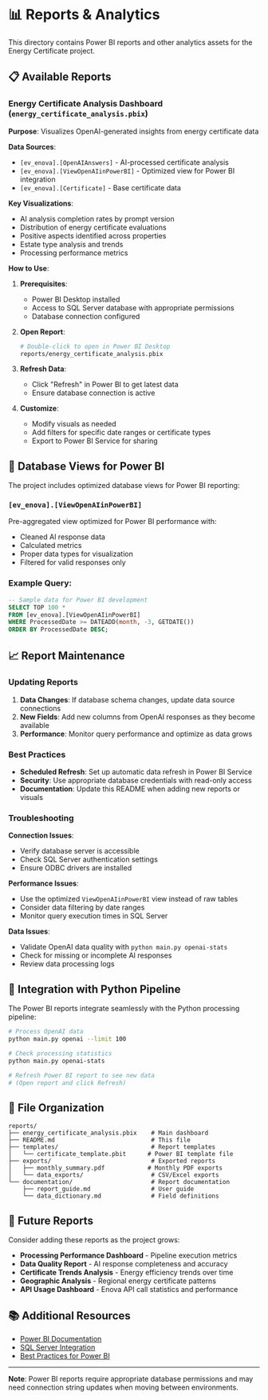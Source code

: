 # 📊 Reports & Analytics

This directory contains Power BI reports and other analytics assets for the Energy Certificate project.

## 📋 Available Reports

### Energy Certificate Analysis Dashboard (`energy_certificate_analysis.pbix`)
**Purpose**: Visualizes OpenAI-generated insights from energy certificate data

**Data Sources**:
- `[ev_enova].[OpenAIAnswers]` - AI-processed certificate analysis
- `[ev_enova].[ViewOpenAIinPowerBI]` - Optimized view for Power BI integration
- `[ev_enova].[Certificate]` - Base certificate data

**Key Visualizations**:
- AI analysis completion rates by prompt version
- Distribution of energy certificate evaluations
- Positive aspects identified across properties
- Estate type analysis and trends
- Processing performance metrics

**How to Use**:
1. **Prerequisites**: 
   - Power BI Desktop installed
   - Access to SQL Server database with appropriate permissions
   - Database connection configured

2. **Open Report**:
   ```bash
   # Double-click to open in Power BI Desktop
   reports/energy_certificate_analysis.pbix
   ```

3. **Refresh Data**:
   - Click "Refresh" in Power BI to get latest data
   - Ensure database connection is active

4. **Customize**:
   - Modify visuals as needed
   - Add filters for specific date ranges or certificate types
   - Export to Power BI Service for sharing

## 🔧 Database Views for Power BI

The project includes optimized database views for Power BI reporting:

### `[ev_enova].[ViewOpenAIinPowerBI]`
Pre-aggregated view optimized for Power BI performance with:
- Cleaned AI response data
- Calculated metrics
- Proper data types for visualization
- Filtered for valid responses only

### Example Query:
```sql
-- Sample data for Power BI development
SELECT TOP 100 *
FROM [ev_enova].[ViewOpenAIinPowerBI]
WHERE ProcessedDate >= DATEADD(month, -3, GETDATE())
ORDER BY ProcessedDate DESC;
```

## 📈 Report Maintenance

### Updating Reports
1. **Data Changes**: If database schema changes, update data source connections
2. **New Fields**: Add new columns from OpenAI responses as they become available
3. **Performance**: Monitor query performance and optimize as data grows

### Best Practices
- **Scheduled Refresh**: Set up automatic data refresh in Power BI Service
- **Security**: Use appropriate database credentials with read-only access
- **Documentation**: Update this README when adding new reports or visuals

### Troubleshooting
**Connection Issues**:
- Verify database server is accessible
- Check SQL Server authentication settings
- Ensure ODBC drivers are installed

**Performance Issues**:
- Use the optimized `ViewOpenAIinPowerBI` view instead of raw tables
- Consider data filtering by date ranges
- Monitor query execution times in SQL Server

**Data Issues**:
- Validate OpenAI data quality with `python main.py openai-stats`
- Check for missing or incomplete AI responses
- Review data processing logs

## 🚀 Integration with Python Pipeline

The Power BI reports integrate seamlessly with the Python processing pipeline:

```bash
# Process OpenAI data
python main.py openai --limit 100

# Check processing statistics  
python main.py openai-stats

# Refresh Power BI report to see new data
# (Open report and click Refresh)
```

## 📁 File Organization

```
reports/
├── energy_certificate_analysis.pbix    # Main dashboard
├── README.md                           # This file
├── templates/                          # Report templates
│   └── certificate_template.pbit      # Power BI template file
├── exports/                            # Exported reports
│   ├── monthly_summary.pdf            # Monthly PDF exports
│   └── data_exports/                   # CSV/Excel exports
└── documentation/                      # Report documentation
    ├── report_guide.md                 # User guide
    └── data_dictionary.md              # Field definitions
```

## 🎯 Future Reports

Consider adding these reports as the project grows:
- **Processing Performance Dashboard** - Pipeline execution metrics
- **Data Quality Report** - AI response completeness and accuracy
- **Certificate Trends Analysis** - Energy efficiency trends over time
- **Geographic Analysis** - Regional energy certificate patterns
- **API Usage Dashboard** - Enova API call statistics and performance

## 📚 Additional Resources

- [Power BI Documentation](https://docs.microsoft.com/en-us/power-bi/)
- [SQL Server Integration](https://docs.microsoft.com/en-us/power-bi/connect-data/service-azure-sql-database-with-direct-connect)
- [Best Practices for Power BI](https://docs.microsoft.com/en-us/power-bi/guidance/)

---

**Note**: Power BI reports require appropriate database permissions and may need connection string updates when moving between environments.
